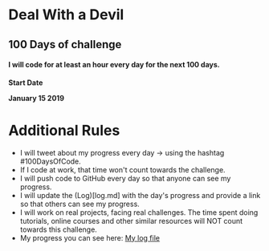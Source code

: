 
<h1> Deal With a Devil </h1>
<h2> 100 Days of challenge </h2>
<h4> I will code for at least an hour every day for the next 100 days. </h4>

<p> <b> Start Date </b> 
  <p> <b> January 15 2019  </b></p> 
</p>
<h1> Additional Rules </h1>
<p>
   <ul>
      <li> I will tweet about my progress every day -> using the hashtag #100DaysOfCode.</li>
      <li> If I code at work, that time won't count towards the challenge. </li>
      <li> I will push code to GitHub every day so that anyone can see my progress. </li>
      <li> I will update the (Log)[log.md] with the day's progress and provide a link so that others can see my progress. </li>
      <li> I will work on real projects, facing real challenges. The time spent doing tutorials, online courses and other similar resources will NOT count towards this challenge. </li>
      <li>My progress you can see here: <a href="#log.hm"> My log file</a> </li>
   </ul>

</p>
